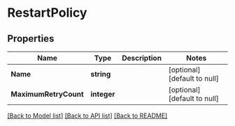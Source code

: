 # RestartPolicy

## Properties
Name | Type | Description | Notes
------------ | ------------- | ------------- | -------------
**Name** | **string** |  | [optional] [default to null]
**MaximumRetryCount** | **integer** |  | [optional] [default to null]

[[Back to Model list]](../README.md#documentation-for-models) [[Back to API list]](../README.md#documentation-for-api-endpoints) [[Back to README]](../README.md)


